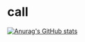 # call
[![Anurag's GitHub stats](https://github-readme-stats.vercel.app/api?username=code09128)](https://github.com/code09128/github-readme-stats)
